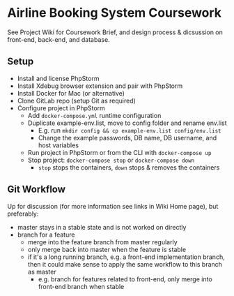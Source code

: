 # Airline Booking System Coursework

See Project Wiki for Coursework Brief, and design process & dicsussion on front-end, back-end, and database.

## Setup

* Install and license PhpStorm
* Install Xdebug browser extension and pair with PhpStorm
* Install Docker for Mac (or alternative)
* Clone GitLab repo (setup Git as required)
* Configure project in PhpStorm
  * Add `docker-compose.yml` runtime configuration
  * Duplicate example-env.list, move to config folder and rename env.list
      * E.g. run `mkdir config && cp example-env.list config/env.list`
      * Change the example passwords, DB name, DB username, and host variables
  * Run project in PhpStorm or from the CLI with `docker-compose up`
  * Stop project: `docker-compose stop` or `docker-compose down`
      * `stop` stops the containers, `down` stops & removes the containers

## Git Workflow

Up for discussion (for more information see links in Wiki Home page), but preferably:

* master stays in a stable state and is not worked on directly
* branch for a feature
  * merge into the feature branch from master regularly
  * only merge back into master when the feature is stable
  * if it's a long running branch, e.g. a front-end implementation branch, then it could make sense to apply the same workflow to this branch as master
      * e.g. branch for features related to front-end, only merge into front-end branch when stable